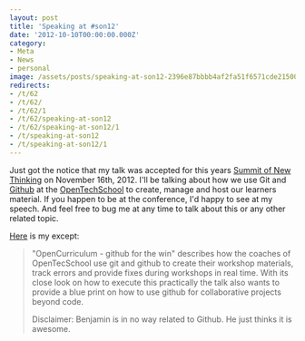 ```yaml
---
layout: post
title: 'Speaking at #son12'
date: '2012-10-10T00:00:00.000Z'
category:
- Meta
- News
- personal
image: /assets/posts/speaking-at-son12-2396e87bbbb4af2fa51f6571cde215006edf5149a5.jpg
redirects:
- /t/62
- /t/62/
- /t/62/1
- /t/62/speaking-at-son12
- /t/62/speaking-at-son12/1
- /t/speaking-at-son12
- /t/speaking-at-son12/1
---
```


Just got the notice that my talk was accepted for this years [Summit of New Thinking]() on November 16th, 2012. I'll be talking about how we use Git and [Github](https://github.com) at the [OpenTechSchool](http://www.opentechschool.org) to create, manage and host our learners material. If you happen to be at the conference, I'd happy to see at my speech. And feel free to bug me at any time to talk about this or any other related topic.

[Here](http://open-strategies.de/sessions/opencurriculum-github-for-the-win) is my except:

> "OpenCurriculum - github for the win" describes how the coaches of OpenTecSchool use git and github to create their workshop materials, track errors and provide fixes during workshops in real time. With its close look on how to execute this practically the talk also wants to provide a blue print on how to use github for collaborative projects beyond code.
>
> Disclaimer: Benjamin is in no way related to Github. He just thinks it is awesome.
